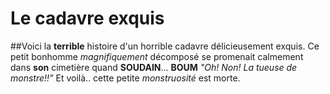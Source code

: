 # Le cadavre exquis
##Voici la **terrible** histoire d'un horrible cadavre délicieusement exquis.
Ce petit bonhomme *magnifiquement* décomposé se promenait calmement dans **son** cimetière quand **SOUDAIN**...
**BOUM** *"Oh! Non! La tueuse de monstre!!"* 
Et voilà.. cette petite *monstruosité* est morte.